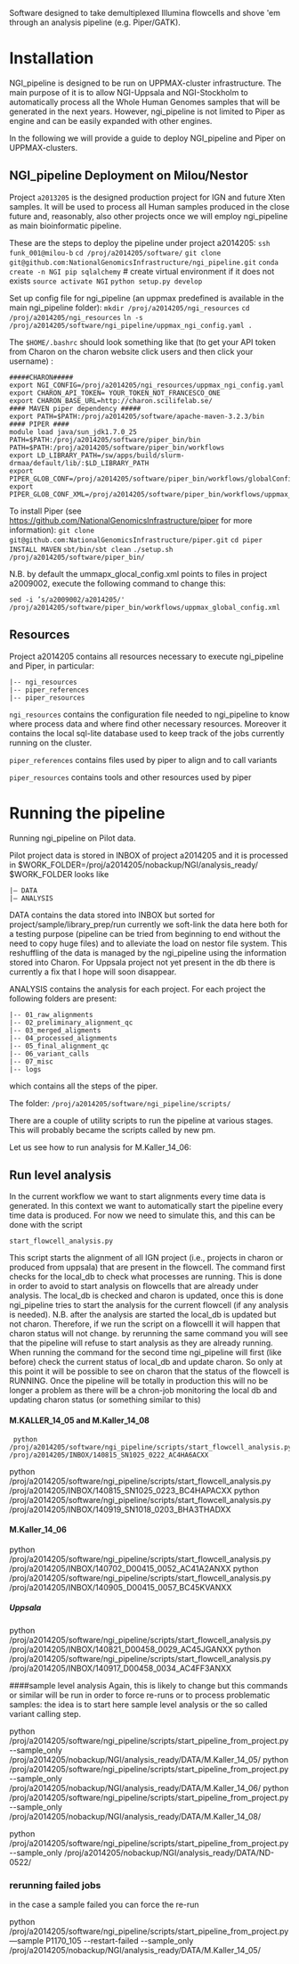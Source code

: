 Software designed to take demultiplexed Illumina flowcells and shove 'em through an analysis pipeline (e.g. Piper/GATK).


Installation
============

NGI_pipeline is designed to be run on UPPMAX-cluster infrastructure. The main purpose of it is to allow  NGI-Uppsala and NGI-Stockholm to automatically process all the Whole Human Genomes samples that will be generated in the next years. However, ngi_pipeline is not limited to Piper as engine and can be easily expanded with other engines.

In the following we will provide a guide to deploy NGI_pipeline and Piper on UPPMAX-clusters.

NGI_pipeline Deployment on Milou/Nestor
-----------

Project `a2013205` is the designed production project for IGN and future Xten samples. It will be used to process all Human samples produced in the close future and, reasonably, also other projects once we will employ ngi_pipeline as main bioinformatic pipeline.

These are the steps to deploy the pipeline under project a2014205:
     `ssh funk_001@milou-b`
     `cd /proj/a2014205/software/`
     `git clone git@github.com:NationalGenomicsInfrastructure/ngi_pipeline.git`
     `conda create -n NGI pip sqlalchemy` # create virtual environment if it does not exists
     `source activate NGI`
     `python setup.py develop`


Set up config file for ngi_pipeline (an uppmax predefined is available in the main ngi_pipeline folder):
     `mkdir /proj/a2014205/ngi_resources`
     `cd /proj/a2014205/ngi_resources`
     `ln -s /proj/a2014205/software/ngi_pipeline/uppmax_ngi_config.yaml .`


The `$HOME/.bashrc` should look something like that (to get your API token from Charon on the charon website click users and then click your username) :


```
#####CHARON#####
export NGI_CONFIG=/proj/a2014205/ngi_resources/uppmax_ngi_config.yaml 
export CHARON_API_TOKEN= YOUR_TOKEN_NOT_FRANCESCO_ONE
export CHARON_BASE_URL=http://charon.scilifelab.se/
#### MAVEN piper dependency #####
export PATH=$PATH:/proj/a2014205/software/apache-maven-3.2.3/bin
#### PIPER ####
module load java/sun_jdk1.7.0_25
PATH=$PATH:/proj/a2014205/software/piper_bin/bin
PATH=$PATH:/proj/a2014205/software/piper_bin/workflows
export LD_LIBRARY_PATH=/sw/apps/build/slurm-drmaa/default/lib/:$LD_LIBRARY_PATH
export PIPER_GLOB_CONF=/proj/a2014205/software/piper_bin/workflows/globalConfig.sh
export PIPER_GLOB_CONF_XML=/proj/a2014205/software/piper_bin/workflows/uppmax_global_config.xml

```




To install Piper (see https://github.com/NationalGenomicsInfrastructure/piper for more information):
     `git clone git@github.com:NationalGenomicsInfrastructure/piper.git`
     `cd piper`
     `INSTALL MAVEN`
     `sbt/bin/sbt clean`
     `./setup.sh /proj/a2014205/software/piper_bin/`

N.B. by default the ummapx_glocal_config.xml points to files in project a2009002, execute the following command to change this:

`sed -i ’s/a2009002/a2014205/' /proj/a2014205/software/piper_bin/workflows/uppmax_global_config.xml`



Resources
-----------
Project a2014205 contains all resources necessary to execute ngi_pipeline and Piper, in particular:

```
|-- ngi_resources
|-- piper_references
|-- piper_resources

```

`ngi_resources` contains the configuration file needed to ngi_pipeline to know where process data and where find other necessary resources. Moreover it contains the local sql-lite database used to keep track of the jobs currently running on the cluster.

`piper_references` contains files used by piper to align and to call variants

`piper_resources` contains tools and other resources used by piper


Running the pipeline
============

Running ngi_pipeline on Pilot data. 

Pilot project data is stored in INBOX of project a2014205 and it is processed in $WORK_FOLDER=/proj/a2014205/nobackup/NGI/analysis_ready/
$WORK_FOLDER looks like
```
|— DATA 
|— ANALYSIS
```

DATA contains the data stored into INBOX but sorted for project/sample/library_prep/run currently we soft-link the data here both for a testing purpose 
(pipeline can be tried from beginning to end without the need to copy huge files) and  to alleviate the load on nestor file system.
This reshuffling of the data is managed by the ngi_pipeline using the information stored into Charon. 
For Uppsala project not yet present in the db there is currently a fix that I hope will soon disappear.

ANALYSIS contains the analysis for each project. For each project the following folders are present:
```
|-- 01_raw_alignments
|-- 02_preliminary_alignment_qc
|-- 03_merged_aligments
|-- 04_processed_alignments
|-- 05_final_alignment_qc
|-- 06_variant_calls
|-- 07_misc
|-- logs
```
which contains all the steps of the piper.

The folder:
`/proj/a2014205/software/ngi_pipeline/scripts/`

There are a couple of utility scripts to run the pipeline at various stages. This will probably became the scripts called by new pm.

Let us see how to run analysis for M.Kaller_14_06:

Run level analysis
-----------

In the current workflow we want to start alignments every time data is generated. In this context we want to automatically start the pipeline every time data is produced. 
For now we need to simulate this, and this can be done with the script

`start_flowcell_analysis.py`

This script starts the alignment of all IGN project (i.e., projects in charon or produced from uppsala) that are present in the flowcell.
The command first checks for the local_db to check what processes are running. This is done in order to avoid to start analysis on flowcells that are already under analysis.
The local_db is checked and charon is updated, once this is done ngi_pipeline tries to start the analysis for the current flowcell (if any analysis is needed). 
N.B. after the analysis are started the local_db is updated but not charon. Therefore, if we run the script on a flowcelll it will happen that charon status will not change. by rerunning
the same command you will see that the pipeline will refuse to start analysis as they are already running. When running the command for the second time ngi_pipeline will first (like before)
check the current status of local_db and update charon. So only at this point it will be possible to see on charon that the status of the flowcell is RUNNING.
Once the pipeline will be totally in production this will no be longer a problem as there will be a chron-job monitoring the local db and updating charon status (or something similar to this)

#### M.KALLER_14_05 and M.Kaller_14_08
     python  /proj/a2014205/software/ngi_pipeline/scripts/start_flowcell_analysis.py  /proj/a2014205/INBOX/140815_SN1025_0222_AC4HA6ACXX
python  /proj/a2014205/software/ngi_pipeline/scripts/start_flowcell_analysis.py  /proj/a2014205/INBOX/140815_SN1025_0223_BC4HAPACXX
python  /proj/a2014205/software/ngi_pipeline/scripts/start_flowcell_analysis.py  /proj/a2014205/INBOX/140919_SN1018_0203_BHA3THADXX
#### M.Kaller_14_06
python  /proj/a2014205/software/ngi_pipeline/scripts/start_flowcell_analysis.py  /proj/a2014205/INBOX/140702_D00415_0052_AC41A2ANXX
python  /proj/a2014205/software/ngi_pipeline/scripts/start_flowcell_analysis.py  /proj/a2014205/INBOX/140905_D00415_0057_BC45KVANXX
##### Uppsala
python  /proj/a2014205/software/ngi_pipeline/scripts/start_flowcell_analysis.py  /proj/a2014205/INBOX/140821_D00458_0029_AC45JGANXX
python  /proj/a2014205/software/ngi_pipeline/scripts/start_flowcell_analysis.py  /proj/a2014205/INBOX/140917_D00458_0034_AC4FF3ANXX


####sample level analysis
Again, this is likely to change but this commands or similar will be run in order to force re-runs or to process problematic samples: the idea is to start here sample level analysis 
or the so called variant calling step. 

python  /proj/a2014205/software/ngi_pipeline/scripts/start_pipeline_from_project.py --sample_only /proj/a2014205/nobackup/NGI/analysis_ready/DATA/M.Kaller_14_05/
python  /proj/a2014205/software/ngi_pipeline/scripts/start_pipeline_from_project.py --sample_only /proj/a2014205/nobackup/NGI/analysis_ready/DATA/M.Kaller_14_06/
python  /proj/a2014205/software/ngi_pipeline/scripts/start_pipeline_from_project.py --sample_only /proj/a2014205/nobackup/NGI/analysis_ready/DATA/M.Kaller_14_08/

python  /proj/a2014205/software/ngi_pipeline/scripts/start_pipeline_from_project.py --sample_only /proj/a2014205/nobackup/NGI/analysis_ready/DATA/ND-0522/

### rerunning failed jobs
in the case a sample failed you can force the re-run 

python  /proj/a2014205/software/ngi_pipeline/scripts/start_pipeline_from_project.py —sample P1170_105 --restart-failed  --sample_only /proj/a2014205/nobackup/NGI/analysis_ready/DATA/M.Kaller_14_05/



















